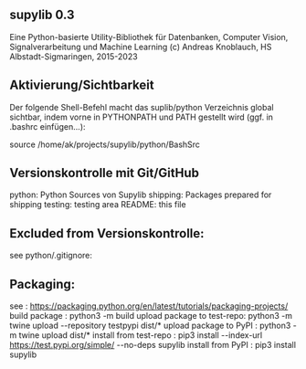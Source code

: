 supylib 0.3
-------------------------
Eine Python-basierte Utility-Bibliothek für Datenbanken, Computer Vision, Signalverarbeitung und Machine Learning
(c) Andreas Knoblauch, HS Albstadt-Sigmaringen, 2015-2023

Aktivierung/Sichtbarkeit
-------------------------
Der folgende Shell-Befehl macht das suplib/python Verzeichnis global sichtbar,
indem vorne in PYTHONPATH und PATH gestellt wird (ggf. in .bashrc einfügen...):

source /home/ak/projects/supylib/python/BashSrc


Versionskontrolle mit Git/GitHub
---------------------------------
python: Python Sources von Supylib
shipping: Packages prepared for shipping
testing: testing area
README: this file

Excluded from Versionskontrolle:
---------------------------------
see python/.gitignore:

Packaging:
-----------
see                        : https://packaging.python.org/en/latest/tutorials/packaging-projects/
build package              : python3 -m build
upload package to test-repo: python3 -m twine upload --repository testpypi dist/*
upload package to PyPI     : python3 -m twine upload dist/*
install from test-repo     : pip3 install --index-url https://test.pypi.org/simple/ --no-deps supylib
install from PyPI          : pip3 install supylib
